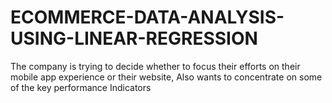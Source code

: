 # ECOMMERCE-DATA-ANALYSIS-USING-LINEAR-REGRESSION
The company is trying to decide whether to focus their efforts on their mobile app experience or their website, Also wants to concentrate on some of the key performance Indicators
